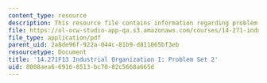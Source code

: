 ```yaml
---
content_type: resource
description: This resource file contains information regarding problem set 2.
file: https://ol-ocw-studio-app-qa.s3.amazonaws.com/courses/14-271-industrial-organization-i-fall-2013/8008aea669168513bc7082c5668a665d_MIT14_271F13_probset2.pdf
file_type: application/pdf
parent_uid: 2a8de96f-922a-044c-81b9-d811065bf3eb
resourcetype: Document
title: '14.271F13 Industrial Organization I: Problem Set 2'
uid: 8008aea6-6916-8513-bc70-82c5668a665d
---
```

